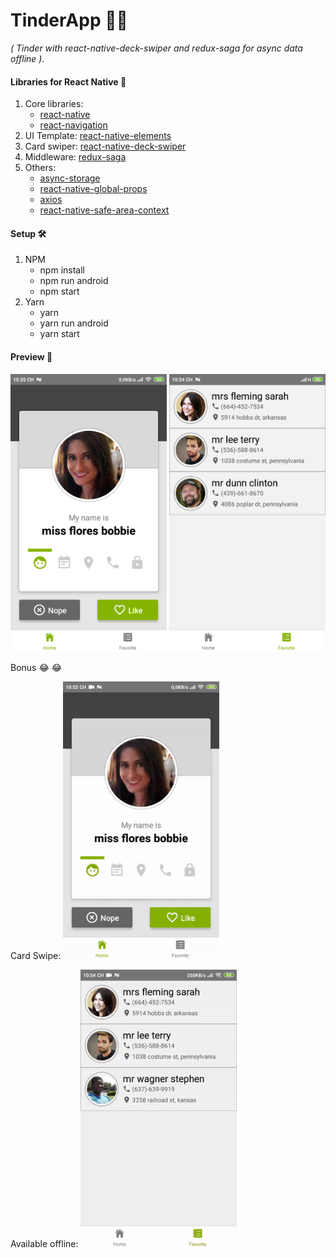 # TinderApp 💖💖

_( Tinder with react-native-deck-swiper and redux-saga for async data offline )._

#### Libraries for React Native 📔

1. Core libraries:
   - [react-native](https://reactnative.dev/)
   - [react-navigation](https://reactnavigation.org/)
1. UI Template: [react-native-elements](https://react-native-elements.github.io/react-native-elements/)
1. Card swiper: [react-native-deck-swiper](https://github.com/alexbrillant/react-native-deck-swiper)
1. Middleware: [redux-saga](https://redux-saga.js.org/)
1. Others:
   - [async-storage](https://react-native-community.github.io/async-storage/)
   - [react-native-global-props](https://github.com/Ajackster/react-native-global-props)
   - [axios](https://github.com/axios/axios)
   - [react-native-safe-area-context](https://github.com/th3rdwave/react-native-safe-area-context)

#### Setup 🛠

1. NPM
   - npm install
   - npm run android
   - npm start
1. Yarn
   - yarn
   - yarn run android
   - yarn start

#### Preview 📸

<img src="/preview/favorites-page.png" alt="Homepage" width="250px"/> <img src="/preview/homepage.png" alt="Favorites page" width="250px"/>

Bonus 😂 😂

Card Swipe: <img src="/preview/Card-swipe.gif" alt="Card swipe" width="250px"/>

Available offline: <img src="/preview/Available-offline.gif" alt="Available offline" width="250px"/>
